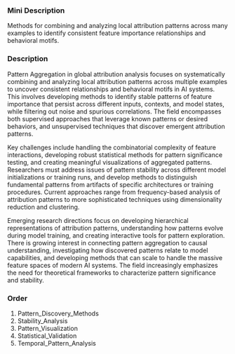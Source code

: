 ### Mini Description

Methods for combining and analyzing local attribution patterns across many examples to identify consistent feature importance relationships and behavioral motifs.

### Description

Pattern Aggregation in global attribution analysis focuses on systematically combining and analyzing local attribution patterns across multiple examples to uncover consistent relationships and behavioral motifs in AI systems. This involves developing methods to identify stable patterns of feature importance that persist across different inputs, contexts, and model states, while filtering out noise and spurious correlations. The field encompasses both supervised approaches that leverage known patterns or desired behaviors, and unsupervised techniques that discover emergent attribution patterns.

Key challenges include handling the combinatorial complexity of feature interactions, developing robust statistical methods for pattern significance testing, and creating meaningful visualizations of aggregated patterns. Researchers must address issues of pattern stability across different model initializations or training runs, and develop methods to distinguish fundamental patterns from artifacts of specific architectures or training procedures. Current approaches range from frequency-based analysis of attribution patterns to more sophisticated techniques using dimensionality reduction and clustering.

Emerging research directions focus on developing hierarchical representations of attribution patterns, understanding how patterns evolve during model training, and creating interactive tools for pattern exploration. There is growing interest in connecting pattern aggregation to causal understanding, investigating how discovered patterns relate to model capabilities, and developing methods that can scale to handle the massive feature spaces of modern AI systems. The field increasingly emphasizes the need for theoretical frameworks to characterize pattern significance and stability.

### Order

1. Pattern_Discovery_Methods
2. Stability_Analysis
3. Pattern_Visualization
4. Statistical_Validation
5. Temporal_Pattern_Analysis
